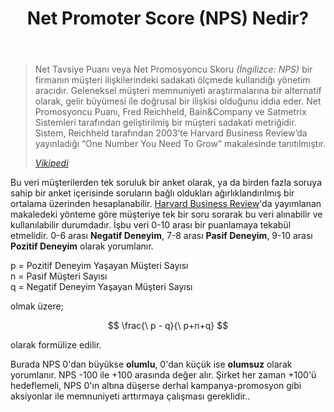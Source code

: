 ﻿---
layout: single
name: net-promoter-score-nps-nedir
title: "Net Promoter Score (NPS) Nedir?"
category: articles
---
> Net Tavsiye Puanı veya Net Promosyoncu Skoru *(İngilizce: NPS)* bir firmanın müşteri ilişkilerindeki sadakati ölçmede kullandığı yönetim aracıdır. Geleneksel müşteri memnuniyeti araştırmalarına bir alternatif olarak, gelir büyümesi ile doğrusal bir ilişkisi olduğunu iddia eder. Net Promosyoncu Puanı, Fred Reichheld, Bain&Company ve Satmetrix Sistemleri tarafından geliştirilmiş bir müşteri sadakati metriğidir. Sistem, Reichheld tarafından 2003’te Harvard Business Review’da yayınladığı “One Number You Need To Grow” makalesinde tanıtılmıştır.
>
> <cite>[Vikipedi][ref1]</cite>

Bu veri müşterilerden tek soruluk bir anket olarak, ya da birden fazla soruya sahip bir anket içerisinde soruların bağlı oldukları ağırlıklandırılmış bir ortalama üzerinden hesaplanabilir. [Harvard Business Review][ref2]'da yayımlanan makaledeki yönteme göre müşteriye tek bir soru sorarak bu veri alınabilir ve kullanılabilir durumdadır. İşbu veri 0-10 arası bir puanlamaya tekabül etmelidir. 0-6 arası **Negatif Deneyim**, 7-8 arası **Pasif Deneyim**, 9-10 arası **Pozitif Deneyim** olarak yorumlanır.

p = Pozitif Deneyim Yaşayan Müşteri Sayısı<br/>
n = Pasif Müşteri Sayısı<br/>
q = Negatif Deneyim Yaşayan Müşteri Sayısı

olmak üzere;

$$
\frac{\ p - q}{\ p+n+q}
$$

olarak formülize edilir. 

Burada NPS 0'dan büyükse **olumlu**, 0'dan küçük ise **olumsuz** olarak yorumlanır. NPS -100 ile +100 arasında değer alır. Şirket her zaman +100'ü hedeflemeli, NPS 0'ın altına düşerse derhal kampanya-promosyon gibi aksiyonlar ile memnuniyeti arttırmaya çalışması gereklidir..




[ref1]: https://tr.wikipedia.org/wiki/Net_Promosyoncu_Puanı "NPS Vikipedi Sayfası"
[ref2]: https://hbr.org/2003/12/the-one-number-you-need-to-grow "HBR NPS Makale Sayfası"
